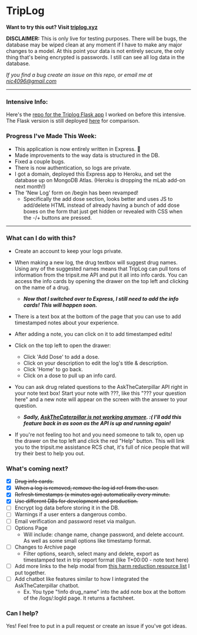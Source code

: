 # TripLog
**Want to try this out? Visit [triplog.xyz](http://www.triplog.xyz/)**

**DISCLAIMER:** This is only live for testing purposes. There will be bugs, the database may be wiped clean at any moment if I have to make any major changes to a model. At this point your data is not entirely secure, the only thing that's being encrypted is passwords. I still can see all log data in the database.

*If you find a bug create an issue on this repo, or email me at nic4096@gmail.com*

----

### Intensive Info:
Here's the [repo for the Triplog Flask app](https://github.com/AcidicNic/triplog_web) I worked on before this intensive. The Flask version is still deployed [here](https://triplog-nic.herokuapp.com/) for comparison.

### Progress I've Made This Week:
* This application is now entirely written in Express. 🎉
* Made improvements to the way data is structured in the DB.
* Fixed a couple bugs.
* There is now authentication, so logs are private.
* I got a domain, deployed this Express app to Heroku, and set the database up on MongoDB Atlas. (Heroku is dropping the mLab add-on next month!)
* The 'New Log' form on /begin has been revamped!
    * Specifically the add dose section, looks better and uses JS to add/delete HTML instead of already having a bunch of add dose boxes on the form that just get hidden or revealed with CSS when the -/+ buttons are pressed.

---

### What can I do with this?
* Create an account to keep your logs private.

* When making a new log, the drug textbox will suggest drug names. Using any of the suggested names means that TripLog can pull tons of information from the tripsit.me API and put it all into info cards. You can access the info cards by opening the drawer on the top left and clicking on the name of a drug.
    * __*Now that I switched over to Express, I still need to add the info cards! This will happen soon.*__

* There is a text box at the bottom of the page that you can use to add timestamped notes about your experience.

* After adding a note, you can click on it to add timestamped edits!

* Click on the top left to open the drawer:
    * Click 'Add Dose' to add a dose.
    * Click on your description to edit the log's title & description.
    * Click 'Home' to go back.
    * Click on a dose to pull up an info card.

* You can ask drug related questions to the AskTheCaterpillar API right in your note text box! Start your note with ???, like this "??? your question here" and a new note will appear on the screen with the answer to your question.
    * __*Sadly, [AskTheCaterpillar is not working anymore](https://github.com/estiens/caterpillar_rails/issues/25). :( I'll add this feature back in as soon as the API is up and running again!*__

* If you're not feeling too hot and you need someone to talk to, open up the drawer on the top left and click the red "Help" button. This will link you to the tripsit.me assistance RCS chat, it's full of nice people that will try their best to help you out.


### What's coming next?
* [x] ~~Drug info cards.~~
* [x] ~~When a log is removed, remove the log id ref from the user.~~
* [x] ~~Refresh timestamps (x minutes ago) automatically every minute.~~
* [x] ~~Use different DBs for development and production.~~
* [ ] Encrypt log data before storing it in the DB.
* [ ] Warnings if a user enters a dangerous combo.
* [ ] Email verification and password reset via mailgun.
* [ ] Options Page
    * Will include: change name, change password, and delete account. As well as some small options like timestamp format.
* [ ] Changes to Archive page
    * Filter options, search, select many and delete, export as timestamped text in trip report format (like T+00:00 - note text here)
* [ ] Add more links to the help modal from [this harm reduction resource list](https://medium.com/@nicole_rocha_abadie/drug-harm-reduction-work-in-progress-a03efcf56493) I put together.
* [ ] Add chatbot like features similar to how I integrated the AskTheCaterpillar chatbot.
    * Ex. You type "!info drug_name" into the add note box at the bottom of the /logs/:logId page. It returns a factsheet.

### Can I help?
Yes! Feel free to put in a pull request or create an issue if you've got ideas.

